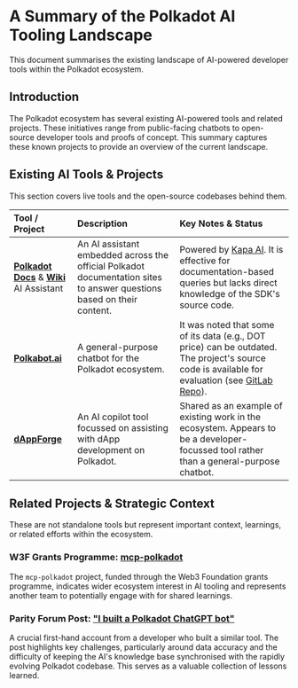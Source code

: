 # A Summary of the Polkadot AI Tooling Landscape

This document summarises the existing landscape of AI-powered developer tools within the Polkadot ecosystem.

## Introduction

The Polkadot ecosystem has several existing AI-powered tools and related projects. These initiatives range from public-facing chatbots to open-source developer tools and proofs of concept. This summary captures these known projects to provide an overview of the current landscape.

## Existing AI Tools & Projects

This section covers live tools and the open-source codebases behind them.

| Tool / Project                                                                                            | Description                                                                                                           | Key Notes & Status                                                                                                                                                                     |
|:----------------------------------------------------------------------------------------------------------|:----------------------------------------------------------------------------------------------------------------------|:---------------------------------------------------------------------------------------------------------------------------------------------------------------------------------------|
| [**Polkadot Docs**](https://docs.polkadot.com/) & [**Wiki**](https://wiki.polkadot.network/) AI Assistant | An AI assistant embedded across the official Polkadot documentation sites to answer questions based on their content. | Powered by [Kapa AI](https://www.kapa.ai/). It is effective for documentation-based queries but lacks direct knowledge of the SDK's source code.                                       |
| [**Polkabot.ai**](https://polkabot.ai/)                                                                   | A general-purpose chatbot for the Polkadot ecosystem.                                                                 | It was noted that some of its data (e.g., DOT price) can be outdated. The project's source code is available for evaluation (see [GitLab Repo](https://gitlab.com/Polkabot/polkabot)). |
| [**dAppForge**](https://www.dappforge.app/)                                                               | An AI copilot tool focussed on assisting with dApp development on Polkadot.                                           | Shared as an example of existing work in the ecosystem. Appears to be a developer-focussed tool rather than a general-purpose chatbot.                                                 |

## Related Projects & Strategic Context

These are not standalone tools but represent important context, learnings, or related efforts within the ecosystem.

### W3F Grants Programme: [mcp-polkadot](https://grants.web3.foundation/applications/mcp-polkadot)

The `mcp-polkadot` project, funded through the Web3 Foundation grants programme, indicates wider ecosystem interest in AI tooling and represents another team to potentially engage with for shared learnings.

### Parity Forum Post: ["I built a Polkadot ChatGPT bot"](https://forum.parity.io/t/i-built-a-polkadot-chatgpt-bot-here-are-the-things-i-learned/1798)

A crucial first-hand account from a developer who built a similar tool. The post highlights key challenges, particularly around data accuracy and the difficulty of keeping the AI's knowledge base synchronised with the rapidly evolving Polkadot codebase. This serves as a valuable collection of lessons learned.
